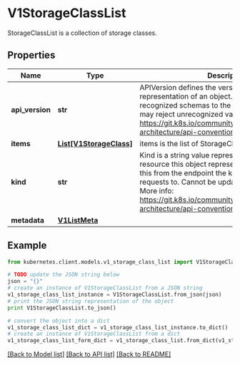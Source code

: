 # V1StorageClassList

StorageClassList is a collection of storage classes.

## Properties

Name | Type | Description | Notes
------------ | ------------- | ------------- | -------------
**api_version** | **str** | APIVersion defines the versioned schema of this representation of an object. Servers should convert recognized schemas to the latest internal value, and may reject unrecognized values. More info: https://git.k8s.io/community/contributors/devel/sig-architecture/api-conventions.md#resources | [optional] 
**items** | [**List[V1StorageClass]**](V1StorageClass.md) | items is the list of StorageClasses | 
**kind** | **str** | Kind is a string value representing the REST resource this object represents. Servers may infer this from the endpoint the kubernetes.client submits requests to. Cannot be updated. In CamelCase. More info: https://git.k8s.io/community/contributors/devel/sig-architecture/api-conventions.md#types-kinds | [optional] 
**metadata** | [**V1ListMeta**](V1ListMeta.md) |  | [optional] 

## Example

```python
from kubernetes.client.models.v1_storage_class_list import V1StorageClassList

# TODO update the JSON string below
json = "{}"
# create an instance of V1StorageClassList from a JSON string
v1_storage_class_list_instance = V1StorageClassList.from_json(json)
# print the JSON string representation of the object
print V1StorageClassList.to_json()

# convert the object into a dict
v1_storage_class_list_dict = v1_storage_class_list_instance.to_dict()
# create an instance of V1StorageClassList from a dict
v1_storage_class_list_form_dict = v1_storage_class_list.from_dict(v1_storage_class_list_dict)
```
[[Back to Model list]](../README.md#documentation-for-models) [[Back to API list]](../README.md#documentation-for-api-endpoints) [[Back to README]](../README.md)


